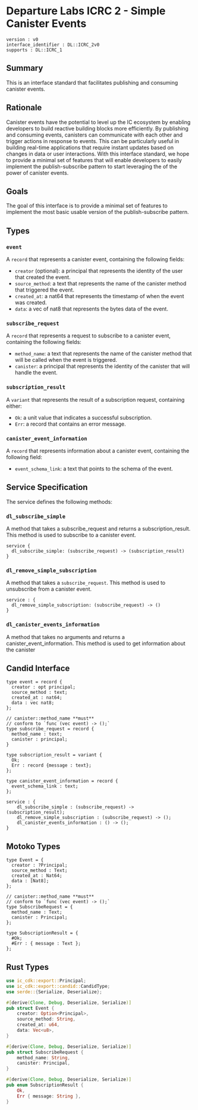 # Departure Labs ICRC 2 - Simple Canister Events

```
version : v0
interface_identifier : DL::ICRC_2v0
supports : DL::ICRC_1
```

## Summary
This is an interface standard that facilitates publishing and consuming canister events.

## Rationale
Canister events have the potential to level up the IC ecosystem by enabling developers to build reactive building blocks more efficiently. By publishing and consuming events, canisters can communicate with each other and trigger actions in response to events. This can be particularly useful in building real-time applications that require instant updates based on changes in data or user interactions. With this interface standard, we hope to provide a minimal set of features that will enable developers to easily implement the publish-subscribe pattern to start leveraging the of the power of canister events.

## Goals 
The goal of this interface is to provide a minimal set of features to implement the most basic usable version of the publish-subscribe pattern.

## Types

### `event`

A `record` that represents a canister event, containing the following fields:

- `creator` (optional): a principal that represents the identity of the user that created the event.
- `source_method`: a text that represents the name of the canister method that triggered the event.
- `created_at`: a nat64 that represents the timestamp of when the event was created.
- `data`: a vec of nat8 that represents the bytes data of the event.

### `subscribe_request`
A `record` that represents a request to subscribe to a canister event, containing the following fields:

- `method_name`: a text that represents the name of the canister method that will be called when the event is triggered.
- `canister`: a principal that represents the identity of the canister that will handle the event.

### `subscription_result`
A `variant` that represents the result of a subscription request, containing either:

- `Ok`: a unit value that indicates a successful subscription.
- `Err`: a record that contains an error message.

### `canister_event_information`
A `record` that represents information about a canister event, containing the following field:

- `event_schema_link`: a text that points to the schema of the event.

## Service Specification

The service defines the following methods:

### `dl_subscribe_simple`
A method that takes a subscribe_request and returns a subscription_result. This method is used to subscribe to a canister event.

```candid
service {
  dl_subscribe_simple: (subscribe_request) -> (subscription_result)
}
```

### `dl_remove_simple_subscription`
A method that takes a `subscribe_request`. This method is used to unsubscribe from a canister event.

```candid
service : {
  dl_remove_simple_subscription: (subscribe_request) -> ()
}
```

### `dl_canister_events_information`
A method that takes no arguments and returns a canister_event_information. This method is used to get information about the canister

## Candid Interface

```candid
type event = record {
  creator : opt principal;
  source_method : text;
  created_at : nat64;
  data : vec nat8;
};

// canister::method_name **must**
// conform to `func (vec event) -> ();`
type subscribe_request = record {
  method_name : text;
  canister : principal;
}

type subscription_result = variant {
  Ok;
  Err : record {message : text};
};

type canister_event_information = record {
  event_schema_link : text;
};

service : {
    dl_subscribe_simple : (subscribe_request) -> (subscription_result);
    dl_remove_simple_subscription : (subscribe_request) -> ();
    dl_canister_events_information : () -> ();
}
```

## Motoko Types

```motoko
type Event = {
  creator : ?Principal;
  source_method : Text;
  created_at : Nat64;
  data : [Nat8];
};

// canister::method_name **must**
// conform to `func (vec event) -> ();`
type SubscribeRequest = {
  method_name : Text;
  canister : Principal;
};

type SubscriptionResult = {
  #Ok;
  #Err : { message : Text };
};
```

## Rust Types 

```rust 
use ic_cdk::export::Principal;
use ic_cdk::export::candid::CandidType;
use serde::{Serialize, Deserialize};

#[derive(Clone, Debug, Deserialize, Serialize)]
pub struct Event {
    creator: Option<Principal>,
    source_method: String,
    created_at: u64,
    data: Vec<u8>,
}

#[derive(Clone, Debug, Deserialize, Serialize)]
pub struct SubscribeRequest {
    method_name: String,
    canister: Principal,
}

#[derive(Clone, Debug, Deserialize, Serialize)]
pub enum SubscriptionResult {
    Ok,
    Err { message: String },
}
```